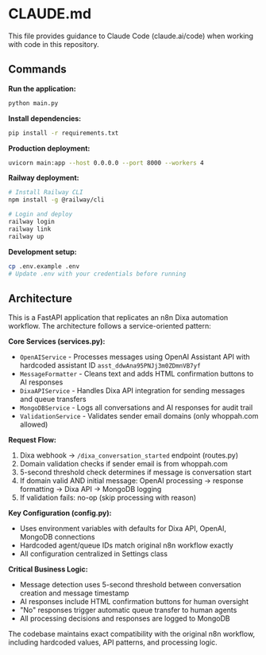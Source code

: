 # CLAUDE.md

This file provides guidance to Claude Code (claude.ai/code) when working with code in this repository.

## Commands

**Run the application:**
```bash
python main.py
```

**Install dependencies:**
```bash
pip install -r requirements.txt
```

**Production deployment:**
```bash
uvicorn main:app --host 0.0.0.0 --port 8000 --workers 4
```

**Railway deployment:**
```bash
# Install Railway CLI
npm install -g @railway/cli

# Login and deploy
railway login
railway link
railway up
```

**Development setup:**
```bash
cp .env.example .env
# Update .env with your credentials before running
```

## Architecture

This is a FastAPI application that replicates an n8n Dixa automation workflow. The architecture follows a service-oriented pattern:

**Core Services (services.py):**
- `OpenAIService` - Processes messages using OpenAI Assistant API with hardcoded assistant ID `asst_ddwAna95PNJj3m0ZDmnVB7yf`
- `MessageFormatter` - Cleans text and adds HTML confirmation buttons to AI responses  
- `DixaAPIService` - Handles Dixa API integration for sending messages and queue transfers
- `MongoDBService` - Logs all conversations and AI responses for audit trail
- `ValidationService` - Validates sender email domains (only whoppah.com allowed)

**Request Flow:**
1. Dixa webhook → `/dixa_conversation_started` endpoint (routes.py)
2. Domain validation checks if sender email is from whoppah.com
3. 5-second threshold check determines if message is conversation start
4. If domain valid AND initial message: OpenAI processing → response formatting → Dixa API → MongoDB logging
5. If validation fails: no-op (skip processing with reason)

**Key Configuration (config.py):**
- Uses environment variables with defaults for Dixa API, OpenAI, MongoDB connections
- Hardcoded agent/queue IDs match original n8n workflow exactly
- All configuration centralized in Settings class

**Critical Business Logic:**
- Message detection uses 5-second threshold between conversation creation and message timestamp
- AI responses include HTML confirmation buttons for human oversight
- "No" responses trigger automatic queue transfer to human agents
- All processing decisions and responses are logged to MongoDB

The codebase maintains exact compatibility with the original n8n workflow, including hardcoded values, API patterns, and processing logic.